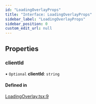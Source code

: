 ```yaml
---
id: "LoadingOverlayProps"
title: "Interface: LoadingOverlayProps"
sidebar_label: "LoadingOverlayProps"
sidebar_position: 0
custom_edit_url: null
---
```


## Properties

### clientId

• `Optional` **clientId**: `string`

#### Defined in

[LoadingOverlay.tsx:9](https://github.com/codesandbox/sandpack/blob/eca3fa8/sandpack-react/src/common/LoadingOverlay.tsx#L9)

